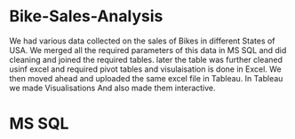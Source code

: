 # Bike-Sales-Analysis
We had various data collected on the sales of Bikes in different States of USA.
We merged all the required parameters of this data in MS SQL and did cleaning and joined the required tables.
later the table was further cleaned usinf excel and required pivot tables and visulaisation is done in Excel.
We then moved ahead and uploaded the same excel file in Tableau.
In Tableau we made Visualisations And also made them interactive.


# MS SQL


